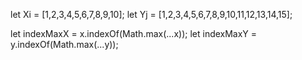 let Xi = [1,2,3,4,5,6,7,8,9,10];
let Yj = [1,2,3,4,5,6,7,8,9,10,11,12,13,14,15];

let indexMaxX = x.indexOf(Math.max(...x));
let indexMaxY = y.indexOf(Math.max(...y));
